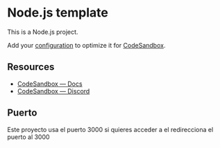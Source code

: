 # Node.js template

This is a Node.js project.

Add your [configuration](https://codesandbox.io/docs/projects/learn/setting-up/tasks) to optimize it for [CodeSandbox](https://codesandbox.io/p/dashboard).

## Resources

- [CodeSandbox — Docs](https://codesandbox.io/docs/learn)
- [CodeSandbox — Discord](https://discord.gg/Ggarp3pX5H)
## Puerto
Este proyecto usa el puerto 3000 si quieres acceder a el redirecciona el puerto al 3000